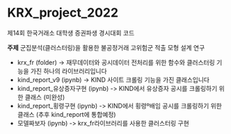 # KRX_project_2022
제14회 한국거래소 대학생 증권파생 경시대회 코드

**주제**
군집분석(클러스터링)을 활용한 불공정거래 고위험군 적출 모형 설계 연구

* krx_fr (folder) -> 재무데이터와 공시데이터 전처리를 위한 함수와 클러스터링 기능을 가진 하나의 라이브러리입니다
* kind_report_v9 (ipynb) -> KIND 사이트 크롤링 기능을 가진 클래스입니다
* kind_report_유상증자구현 (ipynb) -> KIND에서 유상증자 공시를 크롤링하기 위한 클래스 (미완성)
* kind_report_횡령구현 (ipynb) -> KIND에서 횡령º배임 공시를 크롤링하기 위한 클래스 (추후 kind_report에 통합예정)
* 모델짜보자 (ipynb) -> krx_fr라이브러리를 사용한 클러스터링 구현

